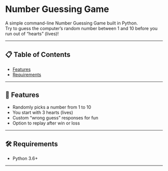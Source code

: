 # Number Guessing Game

A simple command-line Number Guessing Game built in Python.  
Try to guess the computer’s random number between 1 and 10 before you run out of “hearts” (lives)!

---

## 📋 Table of Contents

- [Features](#-features)  
- [Requirements](#-requirements)
  
---

## 🚀 Features

- Randomly picks a number from 1 to 10  
- You start with 3 hearts (lives)  
- Custom “wrong guess” responses for fun  
- Option to replay after win or loss  

---

## 🛠 Requirements

- Python 3.6+  

---

